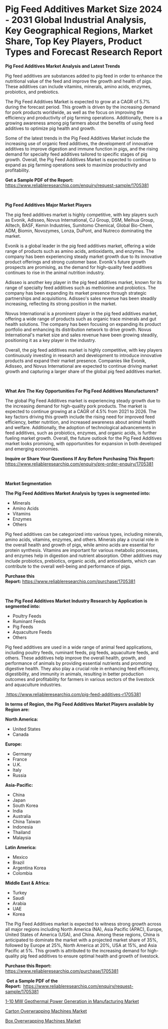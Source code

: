 <p><h1>Pig Feed Additives Market Size 2024 - 2031 Global Industrial Analysis, Key Geographical Regions, Market Share, Top Key Players, Product Types and Forecast Research Report</h1></p><p><strong>Pig Feed Additives Market Analysis and Latest Trends</strong></p>
<p><p>Pig feed additives are substances added to pig feed in order to enhance the nutritional value of the feed and improve the growth and health of pigs. These additives can include vitamins, minerals, amino acids, enzymes, probiotics, and prebiotics.</p><p>The Pig Feed Additives Market is expected to grow at a CAGR of 5.7% during the forecast period. This growth is driven by the increasing demand for pork products worldwide, as well as the focus on improving the efficiency and productivity of pig farming operations. Additionally, there is a growing awareness among pig farmers about the benefits of using feed additives to optimize pig health and growth.</p><p>Some of the latest trends in the Pig Feed Additives Market include the increasing use of organic feed additives, the development of innovative additives to improve digestion and immune function in pigs, and the rising demand for specialty feed additives tailored to specific stages of pig growth. Overall, the Pig Feed Additives Market is expected to continue to expand as pig farming operations seek to maximize productivity and profitability.</p></p>
<p><strong>Get a Sample PDF of the Report:&nbsp;</strong> <a href="https://www.reliableresearchiq.com/enquiry/request-sample/1705381">https://www.reliableresearchiq.com/enquiry/request-sample/1705381</a></p>
<p>&nbsp;</p>
<p><strong>Pig Feed Additives Major Market Players</strong></p>
<p><p>The pig feed additives market is highly competitive, with key players such as Evonik, Adisseo, Novus International, CJ Group, DSM, Meihua Group, Alltech, BASF, Kemin Industries, Sumitomo Chemical, Global Bio-Chem, ADM, Biomin, Novozymes, Lonza, DuPont, and Nutreco dominating the market.</p><p>Evonik is a global leader in the pig feed additives market, offering a wide range of products such as amino acids, antioxidants, and enzymes. The company has been experiencing steady market growth due to its innovative product offerings and strong customer base. Evonik's future growth prospects are promising, as the demand for high-quality feed additives continues to rise in the animal nutrition industry.</p><p>Adisseo is another key player in the pig feed additives market, known for its range of specialty feed additives such as methionine and probiotics. The company has been expanding its market presence through strategic partnerships and acquisitions. Adisseo's sales revenue has been steadily increasing, reflecting its strong position in the market.</p><p>Novus International is a prominent player in the pig feed additives market, offering a wide range of products such as organic trace minerals and gut health solutions. The company has been focusing on expanding its product portfolio and enhancing its distribution network to drive growth. Novus International's market size and sales revenue have been growing steadily, positioning it as a key player in the industry.</p><p>Overall, the pig feed additives market is highly competitive, with key players continuously investing in research and development to introduce innovative products and expand their market presence. Companies like Evonik, Adisseo, and Novus International are expected to continue driving market growth and capturing a larger share of the global pig feed additives market.</p></p>
<p>&nbsp;</p>
<p><strong>What Are The Key Opportunities For Pig Feed Additives Manufacturers?</strong></p>
<p><p>The global Pig Feed Additives market is experiencing steady growth due to the increasing demand for high-quality pork products. The market is expected to continue growing at a CAGR of 4.5% from 2021 to 2026. The key factors driving this growth include the rising need for improved feed efficiency, better nutrition, and increased awareness about animal health and welfare. Additionally, the adoption of technological advancements in feed additives, such as probiotics, enzymes, and organic acids, is further fueling market growth. Overall, the future outlook for the Pig Feed Additives market looks promising, with opportunities for expansion in both developed and emerging economies.</p></p>
<p><strong>Inquire or Share Your Questions If Any Before Purchasing This Report:</strong> <a href="https://www.reliableresearchiq.com/enquiry/pre-order-enquiry/1705381">https://www.reliableresearchiq.com/enquiry/pre-order-enquiry/1705381</a></p>
<p>&nbsp;</p>
<p><strong>Market Segmentation</strong></p>
<p><strong>The Pig Feed Additives Market Analysis by types is segmented into:</strong></p>
<p><ul><li>Minerals</li><li>Amino Acids</li><li>Vitamins</li><li>Enzymes</li><li>Others</li></ul></p>
<p><p>Pig feed additives can be categorized into various types, including minerals, amino acids, vitamins, enzymes, and others. Minerals play a crucial role in the overall health and growth of pigs, while amino acids are essential for protein synthesis. Vitamins are important for various metabolic processes, and enzymes help in digestion and nutrient absorption. Other additives may include probiotics, prebiotics, organic acids, and antioxidants, which can contribute to the overall well-being and performance of pigs.</p></p>
<p><strong>Purchase this Report:&nbsp;</strong><a href="https://www.reliableresearchiq.com/purchase/1705381">https://www.reliableresearchiq.com/purchase/1705381</a></p>
<p>&nbsp;</p>
<p><strong>The Pig Feed Additives Market Industry Research by Application is segmented into:</strong></p>
<p><ul><li>Poultry Feeds</li><li>Ruminant Feeds</li><li>Pig Feeds</li><li>Aquaculture Feeds</li><li>Others</li></ul></p>
<p><p>Pig feed additives are used in a wide range of animal feed applications, including poultry feeds, ruminant feeds, pig feeds, aquaculture feeds, and others. These additives help improve the overall health, growth, and performance of animals by providing essential nutrients and promoting digestive health. They also play a crucial role in enhancing feed efficiency, digestibility, and immunity in animals, resulting in better production outcomes and profitability for farmers in various sectors of the livestock and aquaculture industries.</p></p>
<p><a href="https://www.reliableresearchiq.com/pig-feed-additives-r1705381">&nbsp;https://www.reliableresearchiq.com/pig-feed-additives-r1705381</a></p>
<p><strong>In terms of Region, the Pig Feed Additives Market Players available by Region are:</strong></p>
<p>
    <p> <strong> North America: </strong>
        <ul>
            <li>United States</li>
            <li>Canada</li>
        </ul>
        </p> 
    <p> <strong> Europe: </strong>
        <ul>
            <li>Germany</li>
            <li>France</li>
            <li>U.K.</li>
            <li>Italy</li>
            <li>Russia</li>
        </ul>
        </p> 
    <p> <strong> Asia-Pacific: </strong>
        <ul>
            <li>China</li>
            <li>Japan</li>
            <li>South Korea</li>
            <li>India</li>
            <li>Australia</li>
            <li>China Taiwan</li>
            <li>Indonesia</li>
            <li>Thailand</li>
            <li>Malaysia</li>
        </ul>
        </p> 
    <p> <strong> Latin America: </strong>
        <ul>
            <li>Mexico</li>
            <li>Brazil</li>
            <li>Argentina Korea</li>
            <li>Colombia</li>
        </ul>
        </p> 
    <p> <strong> Middle East & Africa: </strong>
        <ul>
            <li>Turkey</li>
            <li>Saudi</li>
            <li>Arabia</li>
            <li>UAE</li>
            <li>Korea</li>
        </ul>
    </p>
    </p>
<p><p>The Pig Feed Additives market is expected to witness strong growth across all major regions including North America (NA), Asia Pacific (APAC), Europe, United States of America (USA), and China. Among these regions, China is anticipated to dominate the market with a projected market share of 35%, followed by Europe at 25%, North America at 20%, USA at 15%, and Asia Pacific at 5%. This growth is attributed to the increasing demand for high-quality pig feed additives to ensure optimal health and growth of livestock.</p></p>
<p><strong>Purchase this Report: </strong><a href="https://www.reliableresearchiq.com/purchase/1705381">https://www.reliableresearchiq.com/purchase/1705381</a></p>
<p>&nbsp;<strong>Get a Sample PDF of the Report:&nbsp;&nbsp;</strong><a href="https://www.reliableresearchiq.com/enquiry/request-sample/1705381">https://www.reliableresearchiq.com/enquiry/request-sample/1705381</a></p>
<p><strong></strong></p>
<p><p><a href="https://issuu.com/reportprime-2/docs/1-10-mw-geothermal-power-generation-in-manufacturi">1-10 MW Geothermal Power Generation in Manufacturing Market</a></p><p><a href="https://github.com/mdinislamsheik/Market-Research-Report-List-1/blob/main/carton-overwrapping-machines-market.md">Carton Overwrapping Machines Market</a></p><p><a href="https://github.com/GroverBarry/Market-Research-Report-List-6/blob/main/box-overwrapping-machines-market.md">Box Overwrapping Machines Market</a></p></p>